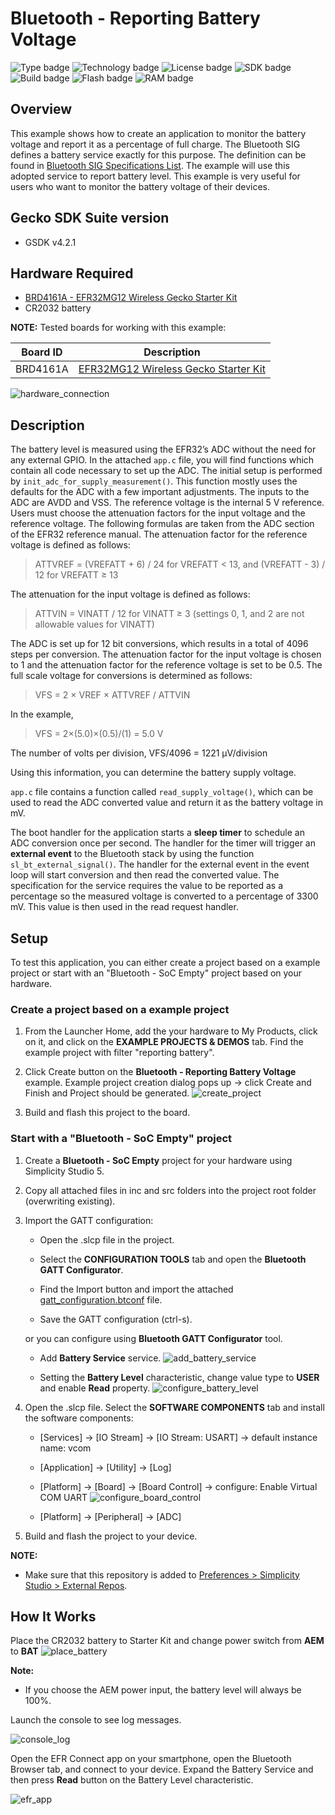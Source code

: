 # Bluetooth - Reporting Battery Voltage

![Type badge](https://img.shields.io/badge/dynamic/json?url=https://raw.githubusercontent.com/SiliconLabs/application_examples_ci/master/bluetooth_applications/bluetooth_reporting_battery_voltage_common.json&label=Type&query=type&color=green)
![Technology badge](https://img.shields.io/badge/dynamic/json?url=https://raw.githubusercontent.com/SiliconLabs/application_examples_ci/master/bluetooth_applications/bluetooth_reporting_battery_voltage_common.json&label=Technology&query=technology&color=green)
![License badge](https://img.shields.io/badge/dynamic/json?url=https://raw.githubusercontent.com/SiliconLabs/application_examples_ci/master/bluetooth_applications/bluetooth_reporting_battery_voltage_common.json&label=License&query=license&color=green)
![SDK badge](https://img.shields.io/badge/dynamic/json?url=https://raw.githubusercontent.com/SiliconLabs/application_examples_ci/master/bluetooth_applications/bluetooth_reporting_battery_voltage_common.json&label=SDK&query=sdk&color=green)
![Build badge](https://img.shields.io/endpoint?url=https://raw.githubusercontent.com/SiliconLabs/application_examples_ci/master/bluetooth_applications/bluetooth_reporting_battery_voltage_build_status.json)
![Flash badge](https://img.shields.io/badge/dynamic/json?url=https://raw.githubusercontent.com/SiliconLabs/application_examples_ci/master/bluetooth_applications/bluetooth_reporting_battery_voltage_common.json&label=Flash&query=flash&color=blue)
![RAM badge](https://img.shields.io/badge/dynamic/json?url=https://raw.githubusercontent.com/SiliconLabs/application_examples_ci/master/bluetooth_applications/bluetooth_reporting_battery_voltage_common.json&label=RAM&query=ram&color=blue)
## Overview

This example shows how to create an application to monitor the battery voltage and report it as a percentage of full charge. The Bluetooth SIG defines a battery service exactly for this purpose. The definition can be found in [Bluetooth SIG Specifications List](https://www.bluetooth.com/specifications/specs/). The example will use this adopted service to report battery level. This example is very useful for users who want to monitor the battery voltage of their devices.

## Gecko SDK Suite version

- GSDK v4.2.1

## Hardware Required

- [BRD4161A - EFR32MG12 Wireless Gecko Starter Kit](https://www.silabs.com/development-tools/wireless/zigbee/slwrb4161a-efr32mg12-radio-board)
- CR2032 battery

**NOTE:**
Tested boards for working with this example:

| Board ID | Description  |
| ---------------------- | ------ |
| BRD4161A | [EFR32MG12 Wireless Gecko Starter Kit](https://www.silabs.com/development-tools/wireless/zigbee/slwrb4161a-efr32mg12-radio-board)    |

![hardware_connection](image/hardware_connection.png)

## Description
 
The battery level is measured using the EFR32’s ADC without the need for any external GPIO. In the attached `app.c` file, you will find functions which contain all code necessary to set up the ADC. The initial setup is performed by `init_adc_for_supply_measurement()`. This function mostly uses the defaults for the ADC with a few important adjustments. The inputs to the ADC are AVDD and VSS. The reference voltage is the internal 5 V reference. Users must choose the attenuation factors for the input voltage and the reference voltage. The following formulas are taken from the ADC section of the EFR32 reference manual. The attenuation factor for the reference voltage is defined as follows:
 
> ATTVREF = (VREFATT + 6) / 24 for VREFATT < 13, and (VREFATT - 3) / 12 for VREFATT ≥ 13
 
The attenuation for the input voltage is defined as follows:
 
> ATTVIN = VINATT / 12 for VINATT ≥ 3 (settings 0, 1, and 2 are not allowable values for VINATT)
 
The ADC is set up for 12 bit conversions, which results in a total of 4096 steps per conversion. The attenuation factor for the input voltage is chosen to 1 and the attenuation factor for the reference voltage is set to be 0.5. The full scale voltage for conversions is determined as follows:
 
> VFS = 2 × VREF × ATTVREF / ATTVIN
 
In the example,
 
> VFS = 2×(5.0)×(0.5)/(1)
> = 5.0 V
 
The number of volts per division, VFS/4096 = 1221 μV/division
 
Using this information, you can determine the battery supply voltage.
 
`app.c` file contains a function called `read_supply_voltage()`, which can be used to read the ADC converted value and return it as the battery voltage in mV.
 
The boot handler for the application starts a **sleep timer** to schedule an ADC conversion once per second. The handler for the timer will trigger an **external event** to the Bluetooth stack by using the function `sl_bt_external_signal()`. The handler for the external event in the event loop will start conversion and then read the converted value. The specification for the service requires the value to be reported as a percentage so the measured voltage is converted to a percentage of 3300 mV. This value is then used in the read request handler.

## Setup

To test this application, you can either create a project based on a example project or start with an "Bluetooth - SoC Empty" project based on your hardware.

### Create a project based on a example project

1. From the Launcher Home, add the your hardware to My Products, click on it, and click on the **EXAMPLE PROJECTS & DEMOS** tab. Find the example project with filter "reporting battery".

2. Click Create button on the **Bluetooth - Reporting Battery Voltage** example. Example project creation dialog pops up -> click Create and Finish and Project should be generated.
![create_project](image/create_project.png)

3. Build and flash this project to the board.

### Start with a "Bluetooth - SoC Empty" project

1. Create a **Bluetooth - SoC Empty** project for your hardware using Simplicity Studio 5.

2. Copy all attached files in inc and src folders into the project root folder (overwriting existing).

3. Import the GATT configuration:

    - Open the .slcp file in the project.

    - Select the **CONFIGURATION TOOLS** tab and open the **Bluetooth GATT Configurator**.

    - Find the Import button and import the attached [gatt_configuration.btconf](config/btconf/gatt_configuration.btconf) file.

    - Save the GATT configuration (ctrl-s).
    
    or you can configure using **Bluetooth GATT Configurator** tool.

    - Add **Battery Service** service.
    ![add_battery_service](image/add_battery_service.png)

    - Setting the **Battery Level** characteristic, change value type to **USER** and enable **Read** property.
    ![configure_battery_level](image/configure_battery_level.png)

4. Open the .slcp file. Select the **SOFTWARE COMPONENTS** tab and install the software components:

    - [Services] → [IO Stream] → [IO Stream: USART] → default instance name: vcom

    - [Application] → [Utility] → [Log]

    - [Platform] → [Board] → [Board Control] →  configure: Enable Virtual COM UART
    ![configure_board_control](image/configure_board_control.png)

    - [Platform] → [Peripheral] → [ADC]

5. Build and flash the project to your device.

**NOTE:**

- Make sure that this repository is added to [Preferences > Simplicity Studio > External Repos](https://docs.silabs.com/simplicity-studio-5-users-guide/latest/ss-5-users-guide-about-the-launcher/welcome-and-device-tabs).

## How It Works

Place the CR2032 battery to Starter Kit and change power switch from **AEM** to **BAT**
![place_battery](image/place_battery.png)

**Note:**

- If you choose the AEM power input, the battery level will always be 100%.
 
Launch the console to see log messages.  

![console_log](image/result_1.png) 

Open the EFR Connect app on your smartphone, open the Bluetooth Browser tab, and connect to your device. Expand the Battery Service and then press **Read** button on the Battery Level characteristic.

![efr_app](image/result_2.png)
